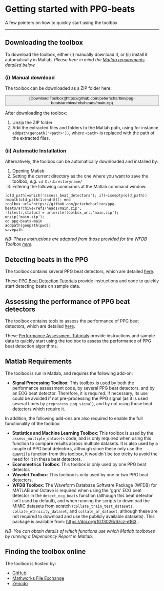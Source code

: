 # Getting started with PPG-beats

A few pointers on how to quickly start using the toolbox.

---

## Downloading the toolbox

To download the toolbox, either (i) manually download it, or (ii) install it automatically in Matlab. _Please bear in mind the [Matlab requirements](#matlab-requirements) detailed below._

### (i) Manual download

The toolbox can be downloaded as a ZIP folder here:

<center>
<font size="+3">
<button type="button"> [Download Toolbox](https://github.com/peterhcharlton/ppg-beats/archive/refs/heads/main.zip) </button>
</font>
</center>

After downloading the toolbox:

1. Unzip the ZIP folder
2. Add the extracted files and folders to the Matlab path, using for instance `addpath(genpath('<path>'))`, where `<path>` is replaced with the path of the extracted files.

### (ii) Automatic Installation

Alternatively, the toolbox can be automatically downloaded and installed by:

1. Opening Matlab
2. Setting the current directory as the one where you want to save the toolbox, _e.g._
```cd C:/directoryname/```
3. Entering the following commands at the Matlab command window:

```
[old_path]=which('assess_beat_detectors'); if(~isempty(old_path)) rmpath(old_path(1:end-8)); end
toolbox_url='https://github.com/peterhcharlton/ppg-beats/archive/refs/heads/main.zip';
[filestr,status] = urlwrite(toolbox_url,'main.zip');
unzip('main.zip');
cd ppg-beats-main
addpath(genpath(pwd))
savepath
```
_NB: These instructions are adapted from those provided for the WFDB Toolbox [here](https://archive.physionet.org/physiotools/matlab/wfdb-app-matlab/)._

## Detecting beats in the PPG

The toolbox contains several PPG beat detectors, which are detailed [here](../../toolbox/ppg_beat_detectors/).

These [PPG Beat Detection Tutorials](../../tutorials/ppg_beat_detection/) provide instructions and code to quickly start detecting beats on sample data.

## Assessing the performance of PPG beat detectors

The toolbox contains tools to assess the performance of PPG beat detectors, which are detailed [here](../../toolbox/performance_assessment/).

These [Performance Assessment Tutorials](../../tutorials/performance_assessment/) provide instructions and sample data to quickly start using the toolbox to assess the performance of PPG beat detection algorithms.

## Matlab Requirements

The toolbox is run in Matlab, and requires the following add-on:

- **Signal Processing Toolbox**: This toolbox is used by both the performance assessment code, by several PPG beat detectors, and by an ECG beat detector. Therefore, it is required. If necessary, its use could be avoided if not pre-processing the PPG signal (as it is used several times by `preprocess_ppg_signal`), and by not using those beat detectors which require it.

In addition, the following add-ons are also required to enable the full functionality of the toolbox:

- **Statistics and Machine Learning Toolbox**: This toolbox is used by the `assess_multiple_datasets` code, and is only required when using this function to compare results across multiple datasets. It is also used by a couple of PPG beat detectors, although since these only use the `quantile` function from this toolbox, it wouldn't be too tricky to avoid the need for it in these beat detectors.
- **Econometrics Toolbox**: This toolbox is only used by one PPG beat detector.
- **Wavelet Toolbox**: This toolbox is only used by one or two PPG beat detectors.
- **WFDB Toolbox**: The Waveform Database Software Package (WFDB) for MATLAB and Octave is required when using the 'gqrs' ECG beat detector in the `detect_ecg_beats` function (although this beat detector isn't used by default), and when running the scripts to download the MIMIC datasets from scratch (`collate_train_test_datasets`, `collate_ethnicity_dataset`, and `collate_af_dataset`, although these are not required to download and use the publicly available datasets). This package is available from: https://doi.org/10.13026/6zcz-e163 .

_NB: You can obtain details of which functions use which Matlab toolboxes by running a Dependency Report in Matlab._

## Finding the toolbox online

The toolbox is hosted by:

- [GitHub](https://github.com/peterhcharlton/ppg-beats/)
- [Mathworks File Exchange](https://www.mathworks.com/matlabcentral/fileexchange/107644-ppg-beats)
- [Zenodo](https://doi.org/10.5281/zenodo.6037646)